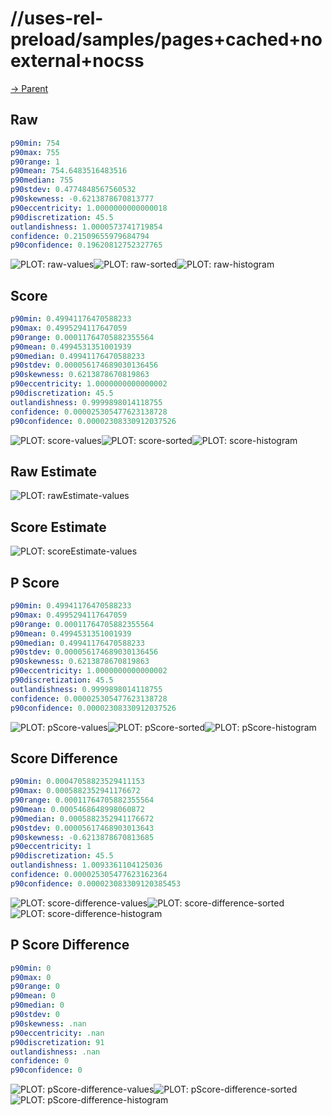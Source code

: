 
# //uses-rel-preload/samples/pages+cached+noexternal+nocss

[→ Parent](../..)


## Raw


```yaml
p90min: 754
p90max: 755
p90range: 1
p90mean: 754.6483516483516
p90median: 755
p90stdev: 0.4774848567560532
p90skewness: -0.6213878670813777
p90eccentricity: 1.0000000000000018
p90discretization: 45.5
outlandishness: 1.0000573741719854
confidence: 0.21509655979684794
p90confidence: 0.19620812752327765

```

![PLOT: raw-values](./raw/values.svg)![PLOT: raw-sorted](./raw/sorted.svg)![PLOT: raw-histogram](./raw/histogram.svg)
## Score


```yaml
p90min: 0.49941176470588233
p90max: 0.4995294117647059
p90range: 0.00011764705882355564
p90mean: 0.4994531351001939
p90median: 0.49941176470588233
p90stdev: 0.000056174689030136456
p90skewness: 0.6213878670819863
p90eccentricity: 1.0000000000000002
p90discretization: 45.5
outlandishness: 0.9999898014118755
confidence: 0.000025305477623138728
p90confidence: 0.00002308330912037526

```

![PLOT: score-values](./score/values.svg)![PLOT: score-sorted](./score/sorted.svg)![PLOT: score-histogram](./score/histogram.svg)
## Raw Estimate

![PLOT: rawEstimate-values](./rawEstimate/values.svg)
## Score Estimate

![PLOT: scoreEstimate-values](./scoreEstimate/values.svg)
## P Score


```yaml
p90min: 0.49941176470588233
p90max: 0.4995294117647059
p90range: 0.00011764705882355564
p90mean: 0.4994531351001939
p90median: 0.49941176470588233
p90stdev: 0.000056174689030136456
p90skewness: 0.6213878670819863
p90eccentricity: 1.0000000000000002
p90discretization: 45.5
outlandishness: 0.9999898014118755
confidence: 0.000025305477623138728
p90confidence: 0.00002308330912037526

```

![PLOT: pScore-values](./pScore/values.svg)![PLOT: pScore-sorted](./pScore/sorted.svg)![PLOT: pScore-histogram](./pScore/histogram.svg)
## Score Difference


```yaml
p90min: 0.00047058823529411153
p90max: 0.0005882352941176672
p90range: 0.00011764705882355564
p90mean: 0.0005468648998060872
p90median: 0.0005882352941176672
p90stdev: 0.00005617468903013643
p90skewness: -0.6213878670813685
p90eccentricity: 1
p90discretization: 45.5
outlandishness: 1.0093361104125036
confidence: 0.000025305477623162364
p90confidence: 0.000023083309120385453

```

![PLOT: score-difference-values](./score-difference/values.svg)![PLOT: score-difference-sorted](./score-difference/sorted.svg)![PLOT: score-difference-histogram](./score-difference/histogram.svg)
## P Score Difference


```yaml
p90min: 0
p90max: 0
p90range: 0
p90mean: 0
p90median: 0
p90stdev: 0
p90skewness: .nan
p90eccentricity: .nan
p90discretization: 91
outlandishness: .nan
confidence: 0
p90confidence: 0

```

![PLOT: pScore-difference-values](./pScore-difference/values.svg)![PLOT: pScore-difference-sorted](./pScore-difference/sorted.svg)![PLOT: pScore-difference-histogram](./pScore-difference/histogram.svg)